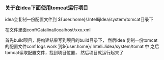### 关于在idea下面使用tomcat运行项目

idea会复制一份配置文件到 ${user.home}/.IntellijIdea/system/tomcat目录下

在文件里面conf/Catalina/localhost/xxx.xml

首先build项目，将构建结果写到项目的build目录下， 然后idea
复制一份tomcat的配置文件conf logs work 到${user.home}/.IntelliJidea/system/tomat
中 之后tomcat读取配置文件，找到项目位置， 然后项目就运行起来了